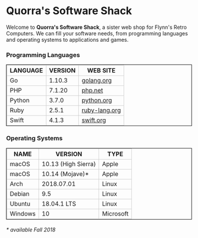 <!DOCTYPE html>
<html>

<head>
	<metacharset="utf-8">
	<title>Quorra's Software Shack</title>
<style>
td, th{ border: 1px solid #cccccc; }
table { border:1px solid black; }
</style>

</head>

<body>
<h1>Quorra's Software Shack</h1>

<p>Welcome to <strong>Quorra's Software Shack</strong>, a sister web shop for Flynn's Retro Computers. We can fill your software needs, from programming languages and operating systems to applications and games.</p>


<h3>Programming Languages</h3>

<table>
<tr>
	<th>LANGUAGE</th>
	<th>VERSION</th>
	<th>WEB SITE</th>
</tr>

<tr>
	<td>Go</td>         
	<td>1.10.3</td>     
	<td><a href="http://www.golang.org" > golang.org</a></td>
</tr>

<tr>
	<td>PHP</td>
	<td>7.1.20</td>
	<td><a href="http://www.php.net" > php.net</a></td>
</tr>

<tr>
	<td>Python</td>
	<td>3.7.0</td>
	<td><a href="http://www.python.org" > python.org</a></td>
</tr>

<tr>
	<td>Ruby</td>
	<td>2.5.1</td>
	<td><a href="http://www.ruby-lang.org" > ruby-lang.org</a></td>
</tr>

<tr>
	<td>Swift</td>
	<td>4.1.3</td>
	<td><a href="http://www.swift.org" > swift.org</a></td>
</tr>
</table>

<h3>Operating Systems</h3>

<table>
<tr>
	<th>NAME</th>
	<th>VERSION</th>
	<th>TYPE</th>
</tr>

<tr>
	<td>macOS</td>
	<td>10.13 (High Sierra)</td>
	<td>Apple</td>
</tr>

<tr>
	<td>macOS</td>
	<td>10.14 (Mojave)*</td>
	<td>Apple</td>
</tr>

<tr>
	<td>Arch</td>
	<td>2018.07.01</td>
	<td>Linux</td>
</tr>

<tr>
	<td>Debian</td>
	<td>9.5</td>
	<td>Linux</td>
</tr>

<tr>
	<td>Ubuntu</td>
	<td>18.04.1 LTS</td>
	<td>Linux</td>
</tr>

<tr>
	<td>Windows</td>
	<td>10</td>
	<td>Microsoft</td>
</tr>
</table>
<h6><em>* available Fall 2018</em></h6>

</body>

</html>
